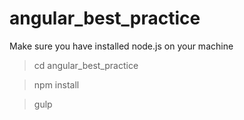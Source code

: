 # angular_best_practice

Make sure you have installed node.js on your machine

>cd angular_best_practice

>npm install

>gulp

